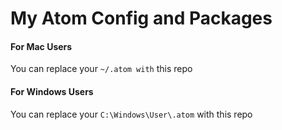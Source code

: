 My Atom Config and Packages
===========================

#### For Mac Users

You can replace your `~/.atom with` this repo


#### For Windows Users

You can replace your `C:\Windows\User\.atom` with this repo
